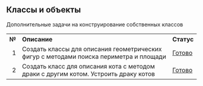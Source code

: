 ## Классы и объекты

Дополнительные задачи на конструирование собственных классов

<table>
    <tr>
        <th align="right">№</th>
        <th align="left">Описание</th>
        <th align="left">Статус</th>
    </tr>
    <tr>
        <td align="right">1</td>
        <td>Создать классы для описания геометрических фигур с методами поиска периметра и площади</td>
        <td><a href="geometry">Готово</a></td>
    </tr>
    <tr>
        <td align="right">2</td>
        <td>Создать класс для описания кота с методом драки с другим котом. Устроить драку котов</td>
        <td><a href="cats">Готово</a></td>
    </tr>
</table>
